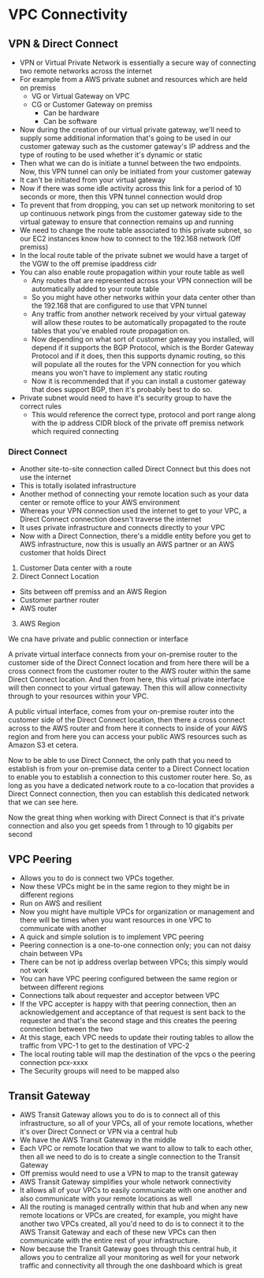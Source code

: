 # VPC Connectivity

## VPN & Direct Connect

- VPN or Virtual Private Network is essentially a secure way of connecting two remote networks across the internet
- For example from a AWS private subnet and resources which are held on premiss
  - VG or Virtual Gateway on VPC
  - CG or Customer Gateway on premiss
    - Can be hardware
    - Can be software
- Now during the creation of our virtual private gateway, we'll need to supply some additional information that's going to be used in our customer gateway such as the customer gateway's IP address and the type of routing to be used whether it's dynamic or static
- Then what we can do is initiate a tunnel between the two endpoints. Now, this VPN tunnel can only be initiated from your customer gateway
- It can't be initiated from your virtual gateway
- Now if there was some idle activity across this link for a period of 10 seconds or more, then this VPN tunnel connection would drop
- To prevent that from dropping, you can set up network monitoring to set up continuous network pings from the customer gateway side to the virtual gateway to ensure that connection remains up and running
- We need to change the route table associated to this private subnet, so our EC2 instances know how to connect to the 192.168 network (Off premiss)
- In the local route table of the private subnet we would have a target of the VGW to the off premise ipaddress cidr
- You can also enable route propagation within your route table as well
  - Any routes that are represented across your VPN connection will be automatically added to your route table
  - So you might have other networks within your data center other than the 192.168 that are configured to use that VPN tunnel
  - Any traffic from another network received by your virtual gateway will allow these routes to be automatically propagated to the route tables that you've enabled route propagation on.
  - Now depending on what sort of customer gateway you installed, will depend if it supports the BGP Protocol, which is the Border Gateway Protocol and if it does, then this supports dynamic routing, so this will populate all the routes for the VPN connection for you which means you won't have to implement any static routing
  - Now it is recommended that if you can install a customer gateway that does support BGP, then it's probably best to do so. 
- Private subnet would need to have it's security group to have the correct rules
  - This would reference the correct type, protocol and port range along with the ip address CIDR block of the private off premiss network which required connecting

### Direct Connect

- Another site-to-site connection called Direct Connect but this does not use the internet
- This is totally isolated infrastructure
- Another method of connecting your remote location such as your data center or remote office to your AWS environment
- Whereas your VPN connection used the internet to get to your VPC, a Direct Connect connection doesn't traverse the internet
- It uses private infrastructure and connects directly to your VPC
- Now with a Direct Connection, there's a middle entity before you get to AWS infrastructure, now this is usually an AWS partner or an AWS customer that holds Direct

1. Customer Data center with a route
2. Direct Connect Location
  - Sits between off premiss and an AWS Region
  - Customer partner router
  - AWS router
3. AWS Region

We cna have private and public connection or interface

A private virtual interface connects from your on-premise router to the customer side of the Direct Connect location and from here there will be a cross connect from the customer router to the AWS router within the same Direct Connect location. And then from here, this virtual private interface will then connect to your virtual gateway. Then this will allow connectivity through to your resources within your VPC. 

A public virtual interface, comes from your on-premise router into the customer side of the Direct Connect location, then there a cross connect across to the AWS router and from here it connects to inside of your AWS region and from here you can access your public AWS resources such as Amazon S3 et cetera.

Now to be able to use Direct Connect, the only path that you need to establish is from your on-premise data center to a Direct Connect location to enable you to establish a connection to this customer router here. So, as long as you have a dedicated network route to a co-location that provides a Direct Connect connection, then you can establish this dedicated network that we can see here.

Now the great thing when working with Direct Connect is that it's private connection and also you get speeds from 1 through to 10 gigabits per second


## VPC Peering

- Allows you to do is connect two VPCs together. 
- Now these VPCs might be in the same region to they might be in different regions
- Run on AWS and resilient 
- Now you might have multiple VPCs for organization or management and there will be times when you want resources in one VPC to communicate with another
- A quick and simple solution is to implement VPC peering
- Peering connection is a one-to-one connection only; you can not daisy chain between VPs
- There can be not ip address overlap between VPCs; this simply would not work
- You can have VPC peering configured between the same region or between different regions
- Connections talk about requester and acceptor between VPC
- If the VPC accepter is happy with that peering connection, then an acknowledgement and acceptance of that request is sent back to the requester and that's the second stage and this creates the peering connection between the two
- At this stage, each VPC needs to update their routing tables to allow the traffic from VPC-1 to get to the destination of VPC-2
- The local routing table will map the destination of the vpcs o the peering connection pcx-xxxx
- The Security groups will need to be mapped also


## Transit Gateway

- AWS Transit Gateway allows you to do is to connect all of this infrastructure, so all of your VPCs, all of your remote locations, whether it's over Direct Connect or VPN via a central hub
- We have the AWS Transit Gateway in the middle
- Each VPC or remote location that we want to allow to talk to each other, then all we need to do is to create a single connection to the Transit Gateway
- Off premiss would need to use a VPN to map to the transit gateway
- AWS Transit Gateway simplifies your whole network connectivity
- It allows all of your VPCs to easily communicate with one another and also communicate with your remote locations as well
- All the routing is managed centrally within that hub and when any new remote locations or VPCs are created, for example, you might have another two VPCs created, all you'd need to do is to connect it to the AWS Transit Gateway and each of these new VPCs can then communicate with the entire rest of your infrastructure. 
- Now because the Transit Gateway goes through this central hub, it allows you to centralize all your monitoring as well for your network traffic and connectivity all through the one dashboard which is great
